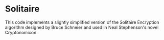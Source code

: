 # Solitaire
This code implements a slightly simplified version of the Solitaire Encryption algorithm designed by Bruce Schneier and used in Neal Stephenson's novel Cryptonomicon.
